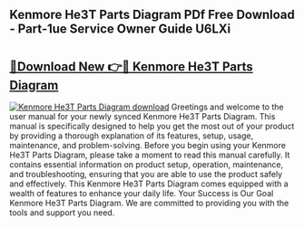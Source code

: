 ## Kenmore He3T Parts Diagram PDf Free Download - Part-1ue Service Owner Guide U6LXi

# <h2><a href="http://dfmpaaq.blite.top/?on=Kenmore+He3T+Parts+Diagram">🔗Download New 👉🔴 Kenmore He3T Parts Diagram</a></h2>

[![Kenmore He3T Parts Diagram download](https://i.imgur.com/lujVjoI.png)](http://dfmpaaq.blite.top/?on=Kenmore+He3T+Parts+Diagram)
Greetings and welcome to the user manual for your newly synced Kenmore He3T Parts Diagram. This manual is specifically designed to help you get the most out of your product by providing a thorough explanation of its features, setup, usage, maintenance, and problem-solving. Before you begin using your Kenmore He3T Parts Diagram, please take a moment to read this manual carefully. It contains essential information on product setup, operation, maintenance, and troubleshooting, ensuring that you are able to use the product safely and effectively. This Kenmore He3T Parts Diagram comes equipped with a wealth of features to enhance your daily life. Your Success is Our Goal Kenmore He3T Parts Diagram. We are committed to providing you with the tools and support you need.
